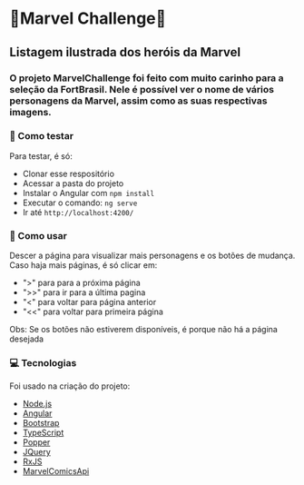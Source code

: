
# :milky_way:Marvel Challenge:milky_way:
## Listagem ilustrada dos heróis da Marvel

### O projeto MarvelChallenge foi feito com muito carinho para a seleção da FortBrasil. Nele é possível ver o nome de vários personagens da Marvel, assim como as suas respectivas imagens. 

### :page_facing_up: Como testar

Para testar, é só:
- Clonar esse respositório
- Acessar a pasta do projeto
- Instalar o Angular com `npm install`
- Executar o comando: `ng serve`
- Ir até  `http://localhost:4200/`

### :mag_right: Como usar

Descer a página para visualizar mais personagens e os botões de mudança. Caso haja mais páginas, é só clicar em:
- ">" para para a próxima página
- ">>" para ir para a última pagina
- "<" para voltar para página anterior
- "<<" para voltar para primeira página

Obs: Se os botões não estiverem disponíveis, é porque não há a página desejada 

### :computer: Tecnologias

Foi usado na criação do projeto: 


- [Node.js](https://nodejs.org/en/)
- [Angular](https://angular.io/)
- [Bootstrap](https://getbootstrap.com/)
- [TypeScript](https://www.typescriptlang.org/)
- [Popper](https://popper.js.org/)
- [JQuery](https://jquery.com/)
- [RxJS](https://rxjs-dev.firebaseapp.com/)
- [MarvelComicsApi](https://developer.marvel.com/)


